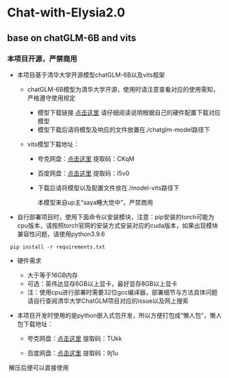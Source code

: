 # Chat-with-Elysia2.0

## base on chatGLM-6B and vits

### 本项目开源，严禁商用

- 本项目基于清华大学开源模型chatGLM-6B以及vits框架

  - chatGLM-6B模型为清华大学开源，使用时请注意查看对应的使用需知，严格遵守使用规定

    - 模型下载链接 [点击这里](https://huggingface.co/THUDM) 请仔细阅读说明根据自己的硬件配置下载对应模型
    - 模型下载后请将模型及响应的文件放置在./chatglm-model路径下

  - vits模型下载地址：

    - 夸克网盘：[点击这里](https://pan.quark.cn/s/b08dda94e13a) 提取码：CKqM

    - 百度网盘：[点击这里](https://pan.baidu.com/s/1NqzKCPYSU68BeTNYE_PwHQ) 提取码：l5v0
    
    - 下载后请将模型以及配置文件放在./model-vits路径下
    
      本模型来自up主“saya睡大觉中”，严禁商用
    

- 自行部署项目时，使用下面命令以安装模块，注意：pip安装的torch可能为cpu版本，请按照torch官网的安装方式安装对应的cuda版本，如果出现模块兼容性问题，请使用python3.9.6

 ```shell
  pip install -r requirements.txt
 ```

- 硬件需求
  - 大于等于16GB内存
  - 可选：英伟达显存6GB以上显卡，最好显存8GB以上显卡
  - 注：使用cpu进行部署时需要32位gcc编译器，部署细节与方法具体问题请自行查阅清华大学ChatGLM项目对应的issue以及网上搜索

- 本项目开发时使用的是python嵌入式包开发，所以方便打包成“懒人包”，懒人包下载地址：
  - 夸克网盘：[点击这里](https://pan.quark.cn/s/ade1e0a91e05) 提取码：TUkk

  - 百度网盘：[点击这里](https://pan.baidu.com/s/1oqJbs-83EKvcIWdzYJIxDQ ) 提取码：9j1u


​		解压后便可以直接使用

